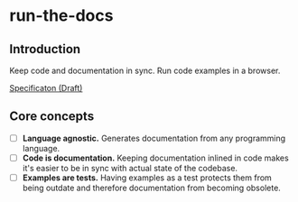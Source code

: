 # run-the-docs
## Introduction
Keep code and documentation in sync. 
Run code examples in a browser.

[Specificaton (Draft)](spec/README.md)

## Core concepts

- [ ] **Language agnostic.** Generates documentation from any programming language.
- [ ] **Code is documentation.** Keeping documentation inlined in code makes it's easier to be in sync with actual state of the codebase.
- [ ] **Examples are tests.** Having examples as a test protects them from being outdate and therefore documentation from becoming obsolete.
